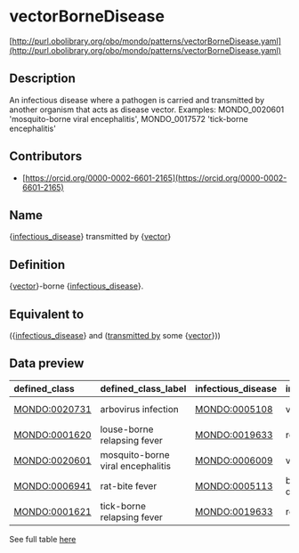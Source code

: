 # vectorBorneDisease 

[http://purl.obolibrary.org/obo/mondo/patterns/vectorBorneDisease.yaml](http://purl.obolibrary.org/obo/mondo/patterns/vectorBorneDisease.yaml)
## Description 

An infectious disease where a pathogen is carried and transmitted by another organism that acts as disease vector. Examples: MONDO_0020601 'mosquito-borne viral encephalitis', MONDO_0017572 'tick-borne encephalitis'
## Contributors 
* [https://orcid.org/0000-0002-6601-2165](https://orcid.org/0000-0002-6601-2165) 
## Name 

{[infectious_disease](http://purl.obolibrary.org/obo/MONDO_0005550)} transmitted by {[vector](http://purl.obolibrary.org/obo/OBI_0100026)}

## Definition 

{[vector](http://purl.obolibrary.org/obo/OBI_0100026)}-borne {[infectious_disease](http://purl.obolibrary.org/obo/MONDO_0005550)}.

## Equivalent to 

({[infectious_disease](http://purl.obolibrary.org/obo/MONDO_0005550)} and ([transmitted by](http://purl.obolibrary.org/obo/RO_0002451) some {[vector](http://purl.obolibrary.org/obo/OBI_0100026)}))

## Data preview 
| defined_class                                | defined_class_label               | infectious_disease                           | infectious_disease_label     | vector                                          | vector_label         |
|:---------------------------------------------|:----------------------------------|:---------------------------------------------|:-----------------------------|:------------------------------------------------|:---------------------|
| [MONDO:0020731](http://purl.obolibrary.org/obo/MONDO_0020731) | arbovirus infection               | [MONDO:0005108](http://purl.obolibrary.org/obo/MONDO_0005108) | viral infectious disease     | [NCBITaxon:6943](http://purl.obolibrary.org/obo/NCBITaxon_6943)   | Amblyomma americanum |
| [MONDO:0001620](http://purl.obolibrary.org/obo/MONDO_0001620) | louse-borne relapsing fever       | [MONDO:0019633](http://purl.obolibrary.org/obo/MONDO_0019633) | relapsing fever              | [NCBITaxon:121225](http://purl.obolibrary.org/obo/NCBITaxon_121225) | Pediculus humanus    |
| [MONDO:0020601](http://purl.obolibrary.org/obo/MONDO_0020601) | mosquito-borne viral encephalitis | [MONDO:0006009](http://purl.obolibrary.org/obo/MONDO_0006009) | viral encephalitis           | [NCBITaxon:7157](http://purl.obolibrary.org/obo/NCBITaxon_7157)   | Culicidae            |
| [MONDO:0006941](http://purl.obolibrary.org/obo/MONDO_0006941) | rat-bite fever                    | [MONDO:0005113](http://purl.obolibrary.org/obo/MONDO_0005113) | bacterial infectious disease | [NCBITaxon:10114](http://purl.obolibrary.org/obo/NCBITaxon_10114)  | Rattus               |
| [MONDO:0001621](http://purl.obolibrary.org/obo/MONDO_0001621) | tick-borne relapsing fever        | [MONDO:0019633](http://purl.obolibrary.org/obo/MONDO_0019633) | relapsing fever              | [NCBITaxon:6944](http://purl.obolibrary.org/obo/NCBITaxon_6944)   | Ixodes               |

See full table [here](https://github.com/monarch-initiative/mondo/blob/master/src/patterns/data/matches/vectorBorneDisease.tsv) 
